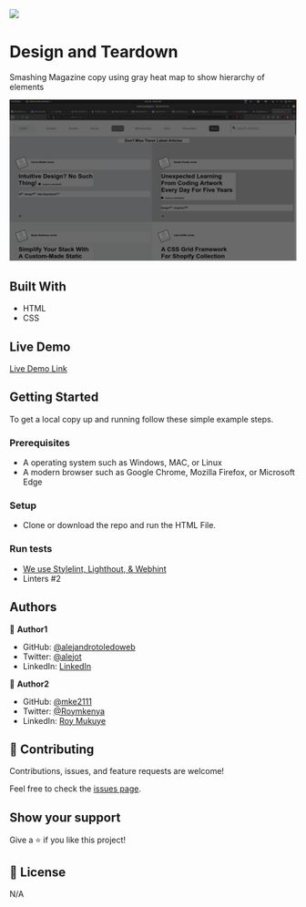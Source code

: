 ![](https://img.shields.io/badge/Microverse-blueviolet)

# Design and Teardown

Smashing Magazine copy using gray heat map to show hierarchy of elements



![screenshot](./screenshot.png)


## Built With

- HTML
- CSS

## Live Demo

[Live Demo Link](https://rawcdn.githack.com/alejandrotoledoweb/smashing-magazine-gray-scale/4268581b266d80d8d7a5198d0b6b32d7dc65f1a2/index.html)


## Getting Started

To get a local copy up and running follow these simple example steps.

### Prerequisites

- A operating system such as Windows, MAC, or Linux
- A modern browser such as Google Chrome, Mozilla Firefox, or Microsoft Edge

### Setup
- Clone or download the repo and run the HTML File.

### Run tests
- [We use Stylelint, Lighthout, & Webhint](https://github.com/alejandrotoledoweb/smashing-magazine-gray-scale/actions/runs/273459777)
- Linters #2


## Authors

👤 **Author1**

- GitHub: [@alejandrotoledoweb](https://github.com/alejandrotoledoweb)
- Twitter: [@alejot](https://twitter.com/alejot)
- LinkedIn: [LinkedIn](https://www.linkedin.com/in/alejandro-toledo-3b444b109/)

👤 **Author2**

- GitHub: [@mke2111](https://github.com/mke2111)
- Twitter: [@Roymkenya](https://twitter.com/Roymkenya)
- LinkedIn: [Roy Mukuye](https://www.linkedin.com/in/roy-mukuye-42b07b1b4)

## 🤝 Contributing

Contributions, issues, and feature requests are welcome!

Feel free to check the [issues page](https://github.com/alejandrotoledoweb/smashing-magazine-gray-scale/issues).

## Show your support

Give a ⭐️ if you like this project!

## 📝 License

N/A

